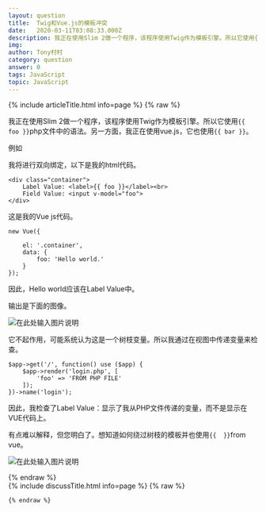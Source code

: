 ```yaml
---
layout: question
title:  Twig和Vue.js的模板冲突
date:   2020-03-11T03:08:33.000Z
description: 我正在使用Slim 2做一个程序，该程序使用Twig作为模板引擎。所以它使用{{ foo }}php文件中的语法。另一方面，我正在使用vue.js，它也使...
img: 
author: Tony村村
category: question
answer: 0
tags: JavaScript
topic: JavaScript
---
```

<div class="article-root">
  <div class="article">
    {% include articleTitle.html info=page %}
    {% raw %}
    <div class="article-content"><p><font style="vertical-align: inherit;"><font style="vertical-align: inherit;">我正在使用Slim 2做一个程序，该程序使用Twig作为模板引擎。</font><font style="vertical-align: inherit;">所以它使用</font></font><code>{{ foo }}</code><font style="vertical-align: inherit;"><font style="vertical-align: inherit;">php文件中</font><font style="vertical-align: inherit;">的语法</font><font style="vertical-align: inherit;">。</font><font style="vertical-align: inherit;">另一方面，我正在使用vue.js，它也使用</font></font><code>{{ bar }}</code><font style="vertical-align: inherit;"><font style="vertical-align: inherit;">。</font></font></p>

<p><font style="vertical-align: inherit;"><font style="vertical-align: inherit;">例如</font></font></p>

<p><font style="vertical-align: inherit;"><font style="vertical-align: inherit;">我将进行双向绑定，以下是我的html代码。</font></font></p>

<pre><code>&lt;div class="container"&gt;<font></font>
    Label Value: &lt;label&gt;{{ foo }}&lt;/label&gt;&lt;br&gt;<font></font>
    Field Value: &lt;input v-model="foo"&gt;<font></font>
&lt;/div&gt;<font></font>
</code></pre>

<p><font style="vertical-align: inherit;"><font style="vertical-align: inherit;">这是我的Vue js代码。</font></font></p>

<pre><code>new Vue({<font></font>
<font></font>
    el: '.container',<font></font>
    data: {<font></font>
        foo: 'Hello world.'<font></font>
    }<font></font>
});<font></font>
</code></pre>

<p><font style="vertical-align: inherit;"><font style="vertical-align: inherit;">因此，Hello world应该在Label Value中。</font></font></p>

<p><font style="vertical-align: inherit;"><font style="vertical-align: inherit;">输出是下面的图像。</font></font></p>

<p><img src="https://www.samyoc.com//uploads/users/7693/images/thumbnails/1583895986623.png" data-src="https://www.samyoc.com//uploads/users/7693/images/1583895986623.png" alt="在此处输入图片说明"></p>

<p><font style="vertical-align: inherit;"><font style="vertical-align: inherit;">它不起作用，可能系统认为这是一个树枝变量。</font><font style="vertical-align: inherit;">所以我通过在视图中传递变量来检查。</font></font></p>

<pre><code>$app-&gt;get('/', function() use ($app) {<font></font>
    $app-&gt;render('login.php', [<font></font>
        'foo' =&gt; 'FROM PHP FILE'<font></font>
    ]);<font></font>
})-&gt;name('login');<font></font>
</code></pre>

<p><font style="vertical-align: inherit;"><font style="vertical-align: inherit;">因此，我检查了Label Value：显示了我从PHP文件传递的变量，而不是显示在VUE代码上。</font></font></p>

<p><font style="vertical-align: inherit;"><font style="vertical-align: inherit;">有点难以解释，但您明白了。</font><font style="vertical-align: inherit;">想知道如何绕过树枝的模板并也使用</font></font><code>{{  }}</code><font style="vertical-align: inherit;"><font style="vertical-align: inherit;">from vue。</font></font></p>

<p><img src="https://www.samyoc.com//uploads/users/7693/images/thumbnails/1583895986625.png" data-src="https://www.samyoc.com//uploads/users/7693/images/1583895986625.png" alt="在此处输入图片说明"></p></div>
    {% endraw %}
  </div>

  <div class="discuss-wrapper">
    {% include discussTitle.html info=page %}
    {% raw %}
    
    {% endraw %}
  </div>
<div>

